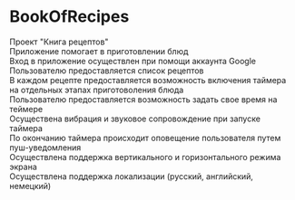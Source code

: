 # BookOfRecipes
Проект "Книга рецептов"<br/>
Приложение помогает в приготовлении блюд<br/>
Вход в приложение осуществлен при помощи аккаунта Google<br/>
Пользователю предоставляется список рецептов<br/>
В каждом рецепте предоставляется возможность включения таймера на отдельных этапах приготоволения блюда<br/>
Пользователю предоставляется возможность задать свое время на теймере<br/>
Осуществена вибрация и звуковое сопровождение при запуске таймера<br/>
По окончанию таймера происходит оповещение пользователя путем пуш-уведомления<br/>
Осуществлена поддержка вертикального и горизонтального режима экрана<br/>
Осуществлена поддержка локализации (русский, английский, немецкий)
